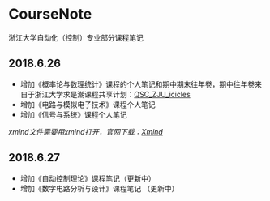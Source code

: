 # CourseNote

浙江大学自动化（控制）专业部分课程笔记

## 2018.6.26

- 增加《概率论与数理统计》课程的个人笔记和期中期末往年卷，期中往年卷来自于浙江大学求是潮课程共享计划：[QSC_ZJU_icicles](https://github.com/qsctech/zju-icicles)
- 增加《电路与模拟电子技术》课程个人笔记
- 增加《信号与系统》课程个人笔记  

*xmind文件需要用xmind打开，官网下载：[Xmind](http://www.xmindchina.net/xiazai.html)*

## 2018.6.27

- 增加《自动控制理论》课程笔记（更新中）
- 增加《数字电路分析与设计》课程笔记 （更新中） 
